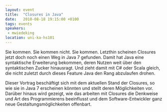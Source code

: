 ```yaml
---
layout: event
title:  "Closures in Java"
date:   2010-08-18 19:15:00 +0100
tags: events
speakers:
 - mwiedeking
location: uni-ka-hs101
---
```


Sie kommen. Sie kommen nicht. Sie kommen. Letzthin scheinen Closures jetzt doch noch einen Weg in Java 7 gefunden. Damit hat Java eine syntaktische Erweiterung bekommen, deren Nutzen weit über den syntaktischen Zucker hinausragt. Und zieht damit mit C# oder Scala gleich, die nicht zuletzt durch dieses Feature Java den Rang abzulaufen drohen.

Dieser Vortrag beschäftigt sich mit dem aktuellen Stand der Closures, so wie sie in Java 7 erscheinen könnten und stellt deren Möglichkeiten vor. Darüber hinaus wird gezeigt, wie das arbeiten mit Closures die Denkweise und Art des Programmierens beeinflusst und dem Software-Entwickler ganz neue Gestaltungsmöglichkeiten offenbart.
